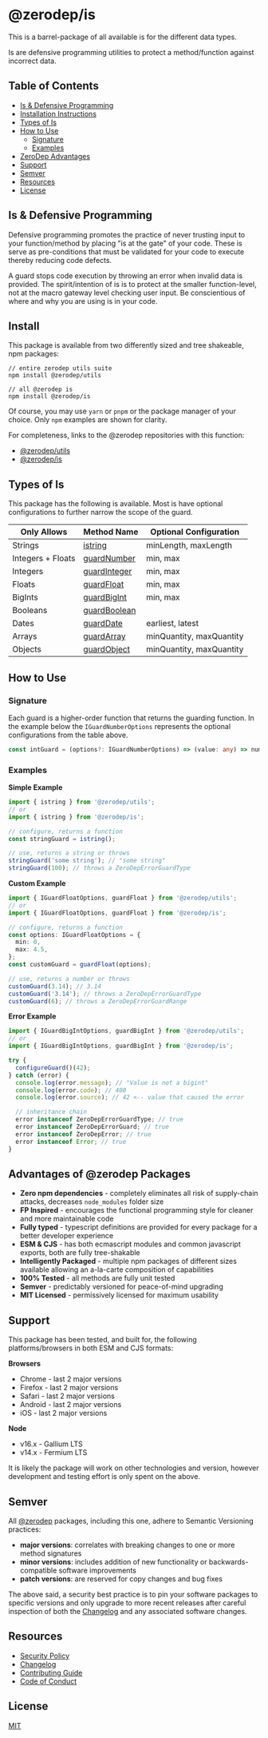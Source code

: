 # @zerodep/is

This is a barrel-package of all available is for the different data types.

Is are defensive programming utilities to protect a method/function against incorrect data.

## Table of Contents

- [Is & Defensive Programming](#is--defensive-programming)
- [Installation Instructions](#install)
- [Types of Is](#types-of-is)
- [How to Use](#how-to-use)
  - [Signature](#signature)
  - [Examples](#examples)
- [ZeroDep Advantages](#advantages-of-zerodep-packages)
- [Support](#support)
- [Semver](#semver)
- [Resources](#resources)
- [License](#license)

## Is & Defensive Programming

Defensive programming promotes the practice of never trusting input to your function/method by placing "is at the gate" of your code. These is serve as pre-conditions that must be validated for your code to execute thereby reducing code defects.

A guard stops code execution by throwing an error when invalid data is provided. The spirit/intention of is is to protect at the smaller function-level, not at the macro gateway level checking user input. Be conscientious of where and why you are using is in your code.

## Install

This package is available from two differently sized and tree shakeable, npm packages:

```
// entire zerodep utils suite
npm install @zerodep/utils

// all @zerodep is
npm install @zerodep/is
```

Of course, you may use `yarn` or `pnpm` or the package manager of your choice. Only `npm` examples are shown for clarity.

For completeness, links to the @zerodep repositories with this function:

- [@zerodep/utils](https://github.com/cdepage/zerodep/tree/main/packages/utils)
- [@zerodep/is](https://github.com/cdepage/zerodep/tree/main/packages/is)

## Types of Is

This package has the following is available. Most is have optional configurations to further narrow the scope of the guard.

| Only Allows | Method Name | Optional Configuration |
| --- | --- | --- |
| Strings | [istring](https://github.com/cdepage/zerodep/tree/main/packages/is.string) | minLength, maxLength |
| Integers + Floats | [guardNumber](https://github.com/cdepage/zerodep/tree/main/packages/is.number) | min, max |
| Integers | [guardInteger](https://github.com/cdepage/zerodep/tree/main/packages/is.integer) | min, max |
| Floats | [guardFloat](https://github.com/cdepage/zerodep/tree/main/packages/is.float) | min, max |
| BigInts | [guardBigInt](https://github.com/cdepage/zerodep/tree/main/packages/is.bigint) | min, max |
| Booleans | [guardBoolean](https://github.com/cdepage/zerodep/tree/main/packages/is.boolean) |  |
| Dates | [guardDate](https://github.com/cdepage/zerodep/tree/main/packages/is.date) | earliest, latest |
| Arrays | [guardArray](https://github.com/cdepage/zerodep/tree/main/packages/is.array) | minQuantity, maxQuantity |
| Objects | [guardObject](https://github.com/cdepage/zerodep/tree/main/packages/is.object) | minQuantity, maxQuantity |

## How to Use

### Signature

Each guard is a higher-order function that returns the guarding function. In the example below the `IGuardNumberOptions` represents the optional configurations from the table above.

```typescript
const intGuard = (options?: IGuardNumberOptions) => (value: any) => number;
```

### Examples

**Simple Example**

```typescript
import { istring } from '@zerodep/utils';
// or
import { istring } from '@zerodep/is';

// configure, returns a function
const stringGuard = istring();

// use, returns a string or throws
stringGuard('some string'); // "some string"
stringGuard(100); // throws a ZeroDepErrorGuardType
```

**Custom Example**

```typescript
import { IGuardFloatOptions, guardFloat } from '@zerodep/utils';
// or
import { IGuardFloatOptions, guardFloat } from '@zerodep/is';

// configure, returns a function
const options: IGuardFloatOptions = {
  min: 0,
  max: 4.5,
};
const customGuard = guardFloat(options);

// use, returns a number or throws
customGuard(3.14); // 3.14
customGuard('3.14'); // throws a ZeroDepErrorGuardType
customGuard(6); // throws a ZeroDepErrorGuardRange
```

**Error Example**

```typescript
import { IGuardBigIntOptions, guardBigInt } from '@zerodep/utils';
// or
import { IGuardBigIntOptions, guardBigInt } from '@zerodep/is';

try {
  configureGuard()(42);
} catch (error) {
  console.log(error.message); // "Value is not a bigint"
  console.log(error.code); // 400
  console.log(error.source); // 42 <-- value that caused the error

  // inheritance chain
  error instanceof ZeroDepErrorGuardType; // true
  error instanceof ZeroDepErrorGuard; // true
  error instanceof ZeroDepError; // true
  error instanceof Error; // true
}
```

## Advantages of @zerodep Packages

- **Zero npm dependencies** - completely eliminates all risk of supply-chain attacks, decreases `node_modules` folder size
- **FP Inspired** - encourages the functional programming style for cleaner and more maintainable code
- **Fully typed** - typescript definitions are provided for every package for a better developer experience
- **ESM & CJS** - has both ecmascript modules and common javascript exports, both are fully tree-shakable
- **Intelligently Packaged** - multiple npm packages of different sizes available allowing an a-la-carte composition of capabilities
- **100% Tested** - all methods are fully unit tested
- **Semver** - predictably versioned for peace-of-mind upgrading
- **MIT Licensed** - permissively licensed for maximum usability

## Support

This package has been tested, and built for, the following platforms/browsers in both ESM and CJS formats:

**Browsers**

- Chrome - last 2 major versions
- Firefox - last 2 major versions
- Safari - last 2 major versions
- Android - last 2 major versions
- iOS - last 2 major versions

**Node**

- v16.x - Gallium LTS
- v14.x - Fermium LTS

It is likely the package will work on other technologies and version, however development and testing effort is only spent on the above.

## Semver

All [@zerodep](https://github.com/cdepage/zerodep) packages, including this one, adhere to Semantic Versioning practices:

- **major versions**: correlates with breaking changes to one or more method signatures
- **minor versions**: includes addition of new functionality or backwards-compatible software improvements
- **patch versions**: are reserved for copy changes and bug fixes

The above said, a security best practice is to pin your software packages to specific versions and only upgrade to more recent releases after careful inspection of both the [Changelog](https://github.com/cdepage/zerodep/blob/main/packages/is/CHANGELOG.md) and any associated software changes.

## Resources

- [Security Policy](https://github.com/cdepage/zerodep/blob/main/SECURITY.md)
- [Changelog](https://github.com/cdepage/zerodep/blob/main/packages/is/CHANGELOG.md)
- [Contributing Guide](https://github.com/cdepage/zerodep/blob/main/CONTRIBUTING.md)
- [Code of Conduct](https://github.com/cdepage/zerodep/blob/main/CODE_OF_CONDUCT.md)

## License

[MIT](https://github.com/cdepage/zerodep/blob/main/LICENSE)
